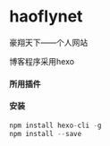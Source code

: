 # haoflynet
豪翔天下——个人网站

博客程序采用hexo

#### 所用插件

#### 安装

```javascript
npm install hexo-cli -g
npm install --save
```



